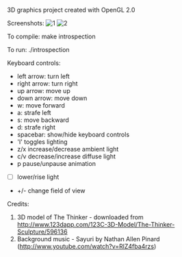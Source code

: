 3D graphics project created with OpenGL 2.0

Screenshots:
![1](https://github.com/user-attachments/assets/818e8589-8a78-4bab-bb8a-8b25a1813396)
![2](https://github.com/user-attachments/assets/a6185c3d-33d9-4973-95fa-95af8cb3f1ad)

To compile: 
make introspection

To run: 
./introspection

Keyboard controls:

* left arrow: turn left
* right arrow: turn right
* up arrow: move up
* down arrow: move down
* w: move forward
* a: strafe left
* s: move backward
* d: strafe right
* spacebar: show/hide keyboard controls
* 'l' toggles lighting
* z/x increase/decrease ambient light
* c/v decrease/increase diffuse light
* p pause/unpause animation
* [  ] lower/rise light
* +/- change field of view

Credits:

1. 3D model of The Thinker - downloaded from http://www.123dapp.com/123C-3D-Model/The-Thinker-Sculpture/596136
2. Background music - Sayuri by Nathan Allen Pinard (http://www.youtube.com/watch?v=RlZ4fba4rzs)
